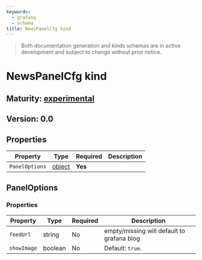 ```yaml
---
keywords:
  - grafana
  - schema
title: NewsPanelCfg kind
---
```

> Both documentation generation and kinds schemas are in active development and subject to change without prior notice.

# NewsPanelCfg kind

## Maturity: [experimental](../../../maturity/#experimental)
## Version: 0.0

## Properties

| Property       | Type                    | Required | Description |
|----------------|-------------------------|----------|-------------|
| `PanelOptions` | [object](#paneloptions) | **Yes**  |             |

## PanelOptions

### Properties

| Property    | Type    | Required | Description                                |
|-------------|---------|----------|--------------------------------------------|
| `feedUrl`   | string  | No       | empty/missing will default to grafana blog |
| `showImage` | boolean | No       | Default: `true`.                           |


